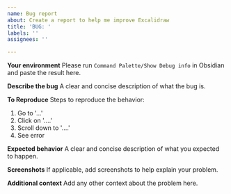 ```yaml
---
name: Bug report
about: Create a report to help me improve Excalidraw
title: 'BUG: '
labels: ''
assignees: ''

---
```


**Your environment**
Please run `Command Palette/Show Debug info` in Obsidian and paste the result here.

**Describe the bug**
A clear and concise description of what the bug is.

**To Reproduce**
Steps to reproduce the behavior:
1. Go to '...'
2. Click on '....'
3. Scroll down to '....'
4. See error

**Expected behavior**
A clear and concise description of what you expected to happen.

**Screenshots**
If applicable, add screenshots to help explain your problem.

**Additional context**
Add any other context about the problem here.
